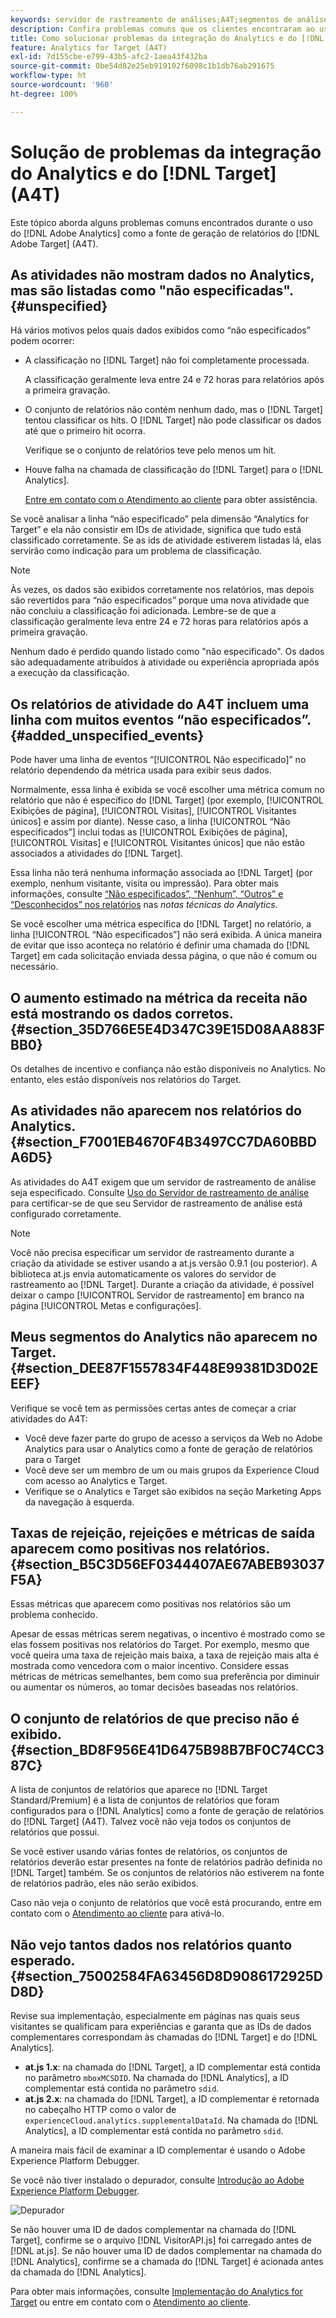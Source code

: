 ```yaml
---
keywords: servidor de rastreamento de análises;A4T;segmentos de análise;conjuntos de relatórios;dados incorretos;órfão;sdid;VisitorAPI.js;mboxMCSDID;fictício;não especificado
description: Confira problemas comuns que os clientes encontraram ao usar o Analytics for  [!DNL Target]  (A4T).
title: Como solucionar problemas da integração do Analytics e do [!DNL Target]  (A4T)
feature: Analytics for Target (A4T)
exl-id: 7d155cbe-e799-43b5-afc2-1aea43f432ba
source-git-commit: 0be54d82e25eb919102f6098c1b1db76ab291675
workflow-type: ht
source-wordcount: '960'
ht-degree: 100%

---
```


# Solução de problemas da integração do Analytics e do [!DNL Target] (A4T)

Este tópico aborda alguns problemas comuns encontrados durante o uso do [!DNL Adobe Analytics] como a fonte de geração de relatórios do [!DNL Adobe Target] (A4T).

## As atividades não mostram dados no Analytics, mas são listadas como &quot;não especificadas&quot;. {#unspecified}

Há vários motivos pelos quais dados exibidos como “não especificados” podem ocorrer:

* A classificação no [!DNL Target] não foi completamente processada.

   A classificação geralmente leva entre 24 e 72 horas para relatórios após a primeira gravação.

* O conjunto de relatórios não contém nenhum dado, mas o [!DNL Target] tentou classificar os hits. O [!DNL Target] não pode classificar os dados até que o primeiro hit ocorra.

   Verifique se o conjunto de relatórios teve pelo menos um hit.

* Houve falha na chamada de classificação do [!DNL Target] para o [!DNL Analytics].

   [Entre em contato com o Atendimento ao cliente](/help/main/cmp-resources-and-contact-information.md#reference_ACA3391A00EF467B87930A450050077C) para obter assistência.

Se você analisar a linha “não especificado” pela dimensão “Analytics for Target” e ela não consistir em IDs de atividade, significa que tudo está classificado corretamente. Se as ids de atividade estiverem listadas lá, elas servirão como indicação para um problema de classificação.

>[!NOTE]
>
>Às vezes, os dados são exibidos corretamente nos relatórios, mas depois são revertidos para “não especificados” porque uma nova atividade que não concluiu a classificação foi adicionada. Lembre-se de que a classificação geralmente leva entre 24 e 72 horas para relatórios após a primeira gravação.
>
>Nenhum dado é perdido quando listado como &quot;não especificado&quot;. Os dados são adequadamente atribuídos à atividade ou experiência apropriada após a execução da classificação.

## Os relatórios de atividade do A4T incluem uma linha com muitos eventos “não especificados”. {#added_unspecified_events}

Pode haver uma linha de eventos “[!UICONTROL Não especificado]” no relatório dependendo da métrica usada para exibir seus dados.

Normalmente, essa linha é exibida se você escolher uma métrica comum no relatório que não é específico do [!DNL Target] (por exemplo, [!UICONTROL Exibições de página], [!UICONTROL Visitas], [!UICONTROL Visitantes únicos] e assim por diante). Nesse caso, a linha [!UICONTROL “Não especificados”] inclui todas as [!UICONTROL Exibições de página], [!UICONTROL Visitas] e [!UICONTROL Visitantes únicos] que não estão associados a atividades do [!DNL Target].

Essa linha não terá nenhuma informação associada ao [!DNL Target] (por exemplo, nenhum visitante, visita ou impressão). Para obter mais informações, consulte [“Não especificados”, “Nenhum”, “Outros” e “Desconhecidos” nos relatórios](https://experienceleague.adobe.com/docs/analytics/technotes/unspecified.html?lang=pt-BR) nas *notas técnicas do Analytics*.

Se você escolher uma métrica específica do [!DNL Target] no relatório, a linha [!UICONTROL “Não especificados”] não será exibida. A única maneira de evitar que isso aconteça no relatório é definir uma chamada do [!DNL Target] em cada solicitação enviada dessa página, o que não é comum ou necessário.

## O aumento estimado na métrica da receita não está mostrando os dados corretos. {#section_35D766E5E4D347C39E15D08AA883FBB0}

Os detalhes de incentivo e confiança não estão disponíveis no Analytics. No entanto, eles estão disponíveis nos relatórios do Target.

## As atividades não aparecem nos relatórios do Analytics.  {#section_F7001EB4670F4B3497CC7DA60BBDA6D5}

As atividades do A4T exigem que um servidor de rastreamento de análise seja especificado. Consulte [Uso do Servidor de rastreamento de análise](/help/main/c-integrating-target-with-mac/a4t/analytics-tracking-server.md#task_72077BA7E93C4A65A715A18F32228823) para certificar-se de que seu Servidor de rastreamento de análise está configurado corretamente.

>[!NOTE]
>
>Você não precisa especificar um servidor de rastreamento durante a criação da atividade se estiver usando a at.js versão 0.9.1 (ou posterior). A biblioteca at.js envia automaticamente os valores do servidor de rastreamento ao [!DNL Target]. Durante a criação da atividade, é possível deixar o campo [!UICONTROL Servidor de rastreamento] em branco na página [!UICONTROL Metas e configurações].

## Meus segmentos do Analytics não aparecem no Target.  {#section_DEE87F1557834F448E99381D3D02EEEF}

Verifique se você tem as permissões certas antes de começar a criar atividades do A4T:

* Você deve fazer parte do grupo de acesso a serviços da Web no Adobe Analytics para usar o Analytics como a fonte de geração de relatórios para o Target
* Você deve ser um membro de um ou mais grupos da Experience Cloud com acesso ao Analytics e Target.
* Verifique se o Analytics e Target são exibidos na seção Marketing Apps da navegação à esquerda.

## Taxas de rejeição, rejeições e métricas de saída aparecem como positivas nos relatórios.  {#section_B5C3D56EF0344407AE67ABEB93037F5A}

Essas métricas que aparecem como positivas nos relatórios são um problema conhecido.

Apesar de essas métricas serem negativas, o incentivo é mostrado como se elas fossem positivas nos relatórios do Target. Por exemplo, mesmo que você queira uma taxa de rejeição mais baixa, a taxa de rejeição mais alta é mostrada como vencedora com o maior incentivo. Considere essas métricas de métricas semelhantes, bem como sua preferência por diminuir ou aumentar os números, ao tomar decisões baseadas nos relatórios.

## O conjunto de relatórios de que preciso não é exibido. {#section_BD8F956E41D6475B98B7BF0C74CC387C}

A lista de conjuntos de relatórios que aparece no [!DNL Target Standard/Premium] é a lista de conjuntos de relatórios que foram configurados para o [!DNL Analytics] como a fonte de geração de relatórios do [!DNL Target] (A4T). Talvez você não veja todos os conjuntos de relatórios que possui.

Se você estiver usando várias fontes de relatórios, os conjuntos de relatórios deverão estar presentes na fonte de relatórios padrão definida no [!DNL Target] também. Se os conjuntos de relatórios não estiverem na fonte de relatórios padrão, eles não serão exibidos.

Caso não veja o conjunto de relatórios que você está procurando, entre em contato com o [Atendimento ao cliente](/help/main/cmp-resources-and-contact-information.md#reference_ACA3391A00EF467B87930A450050077C) para ativá-lo.

## Não vejo tantos dados nos relatórios quanto esperado.  {#section_75002584FA63456D8D9086172925DD8D}

Revise sua implementação, especialmente em páginas nas quais seus visitantes se qualificam para experiências e garanta que as IDs de dados complementares correspondam às chamadas do [!DNL Target] e do [!DNL Analytics]. 

* **at.js 1.x**: na chamada do [!DNL Target], a ID complementar está contida no parâmetro `mboxMCSDID`. Na chamada do [!DNL Analytics], a ID complementar está contida no parâmetro `sdid`.
* **at.js 2.x**: na chamada do [!DNL Target], a ID complementar é retornada no cabeçalho HTTP como o valor de `experienceCloud.analytics.supplementalDataId`. Na chamada do [!DNL Analytics], a ID complementar está contida no parâmetro `sdid`.

A maneira mais fácil de examinar a ID complementar é usando o Adobe Experience Platform Debugger.

Se você não tiver instalado o depurador, consulte [Introdução ao Adobe Experience Platform Debugger](https://experienceleague.adobe.com/docs/platform-learn/tutorials/data-ingestion/web-sdk/introduction-to-the-experience-platform-debugger.html?lang=pt-BR).

![Depurador](/help/main/c-integrating-target-with-mac/a4t/assets/debugger.png)

Se não houver uma ID de dados complementar na chamada do [!DNL Target], confirme se o arquivo [!DNL VisitorAPI.js] foi carregado antes de [!DNL at.js]. Se não houver uma ID de dados complementar na chamada do [!DNL Analytics], confirme se a chamada do [!DNL Target] é acionada antes da chamada do [!DNL Analytics].

Para obter mais informações, consulte [Implementação do Analytics for Target](/help/main/c-integrating-target-with-mac/a4t/a4timplementation.md#concept_CE78750AC2A4487D8ACD9369B3EAC85A) ou entre em contato com o [Atendimento ao cliente](/help/main/cmp-resources-and-contact-information.md#reference_ACA3391A00EF467B87930A450050077C).
